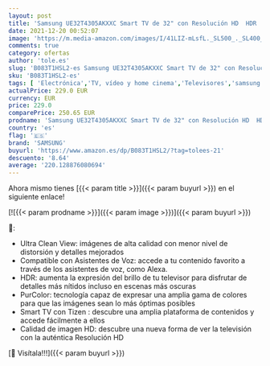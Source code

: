 ```yaml
---
layout: post
title: 'Samsung UE32T4305AKXXC Smart TV de 32" con Resolución HD  HDR  PurColor  Ultra Clean View y Compatible con Asistentes de Voz  Alexa '
date: 2021-12-20 00:52:07
image: 'https://m.media-amazon.com/images/I/41LIZ-mLsfL._SL500_._SL400_.jpg'
comments: true
category: ofertas
author: 'tole.es'
slug: 'B083T1HSL2-es Samsung UE32T4305AKXXC Smart TV de 32" con Resolución HD...'
sku: 'B083T1HSL2-es'
tags: [ 'Electrónica','TV, vídeo y home cinema','Televisores','samsung','smart','tv', ]
actualPrice: 229.0 EUR
currency: EUR
price: 229.0
comparePrice: 250.65 EUR
prodname: 'Samsung UE32T4305AKXXC Smart TV de 32" con Resolución HD  HDR  PurColor  Ultra Clean View y Compatible con Asistentes de Voz  Alexa '
country: 'es'
flag: '🇪🇸'
brand: 'SAMSUNG'
buyurl: 'https://www.amazon.es/dp/B083T1HSL2/?tag=tolees-21'
descuento: '8.64'
average: '220.128876080694'
---
```


Ahora mismo tienes [{{< param title >}}]({{< param buyurl >}}) en el siguiente enlace!

[![{{< param prodname >}}]({{< param image >}})]({{< param buyurl >}})

🔎:

- Ultra Clean View: imágenes de alta calidad con menor nivel de distorsión y detalles mejorados
- Compatible con Asistentes de Voz: accede a tu contenido favorito a través de los asistentes de voz, como Alexa.
- HDR: aumenta la expresión del brillo de tu televisor para disfrutar de detalles más nítidos incluso en escenas más oscuras
- PurColor: tecnología capaz de expresar una amplia gama de colores para que las imágenes sean lo más óptimas posibles
- Smart TV con Tizen : descubre una amplia plataforma de contenidos y accede fácilmente a ellos
- Calidad de imagen HD: descubre una nueva forma de ver la televisión con la auténtica Resolución HD

[🛒 Visítala!!!]({{< param buyurl >}})
